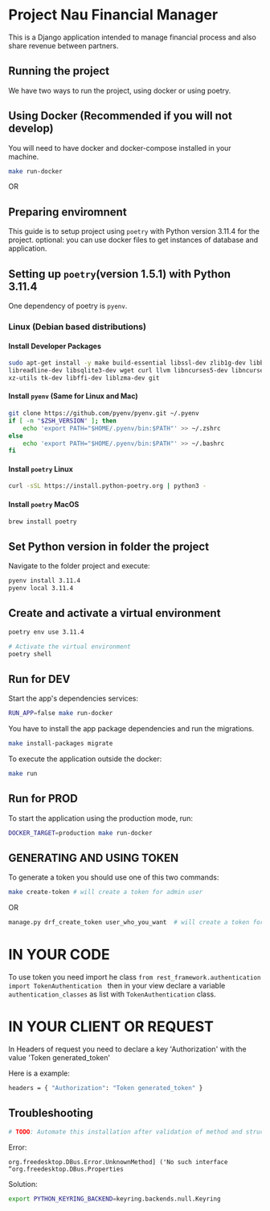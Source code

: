 # Project Nau Financial Manager

This is a Django application intended to manage financial process and also share revenue between partners.

## Running the project

We have two ways to run the project, using docker or using poetry.

## Using Docker (Recommended if you will not develop)

You will need to have docker and docker-compose installed in your machine.

```bash
make run-docker
```

OR

## Preparing enviromnent

This guide is to setup project using `poetry` with Python version 3.11.4 for the project.
optional: you can use docker files to get instances of database and application.

## Setting up `poetry`(version 1.5.1) with Python 3.11.4

One dependency of poetry is `pyenv`.

### Linux (Debian based distributions)

#### Install Developer Packages

```bash
sudo apt-get install -y make build-essential libssl-dev zlib1g-dev libbz2-dev \
libreadline-dev libsqlite3-dev wget curl llvm libncurses5-dev libncursesw5-dev \
xz-utils tk-dev libffi-dev liblzma-dev git
```

#### Install `pyenv` (Same for Linux and Mac)

```bash
git clone https://github.com/pyenv/pyenv.git ~/.pyenv
if [ -n "$ZSH_VERSION" ]; then
    echo 'export PATH="$HOME/.pyenv/bin:$PATH"' >> ~/.zshrc
else
    echo 'export PATH="$HOME/.pyenv/bin:$PATH"' >> ~/.bashrc
fi
```

#### Install `poetry` Linux

```bash
curl -sSL https://install.python-poetry.org | python3 -
```

#### Install `poetry` MacOS

```bash
brew install poetry
```

## Set Python version in folder the project

Navigate to the folder project and execute:

```bash
pyenv install 3.11.4
pyenv local 3.11.4
```

## Create and activate a virtual environment

```bash
poetry env use 3.11.4

# Activate the virtual environment
poetry shell
```

## Run for DEV

Start the app's dependencies services:
```bash
RUN_APP=false make run-docker
```

You have to install the app package dependencies and run the migrations.
```bash
make install-packages migrate
```

To execute the application outside the docker:
```bash
make run
```

## Run for PROD

To start the application using the production mode, run:

```bash
DOCKER_TARGET=production make run-docker
```

## GENERATING AND USING TOKEN

To generate a token you should use one of this two commands:
```bash
make create-token # will create a token for admin user
```
OR
```bash
manage.py drf_create_token user_who_you_want  # will create a token for indicated user
```

# IN YOUR CODE
To use token you need import he class ```from rest_framework.authentication import TokenAuthentication ```
then in your view declare a variable ```authentication_classes``` as list with ```TokenAuthentication``` class.

# IN YOUR CLIENT OR REQUEST
In Headers of request you need to declare a key 'Authorization' with the value 'Token generated_token'

Here is a example:
```bash
headers = { "Authorization": "Token generated_token" }
```

## Troubleshooting

```bash
# TODO: Automate this installation after validation of method and structure
```

Error:
```
org.freedesktop.DBus.Error.UnknownMethod] ('No such interface “org.freedesktop.DBus.Properties
```

Solution:
```bash
export PYTHON_KEYRING_BACKEND=keyring.backends.null.Keyring
```
